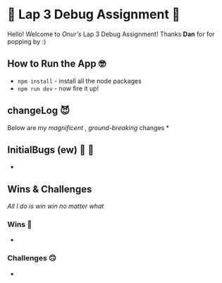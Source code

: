# :nauseated_face: Lap 3 Debug Assignment :vomiting_face:
Hello! Welcome to _Onur's_ Lap 3 Debug Assignment! Thanks **Dan** for for popping by :)

## How to Run the App 	:nerd_face:
* ```npm install``` - install all the node packages
* ```npm run dev``` - now fire it up! 

## changeLog 	:smiling_imp:
Below are my _magnificent_ , *ground-breaking* changes
* 

## InitialBugs (ew) :bug: :vomiting_face:
*  

## Wins & Challenges 
_All I do is win win no matter what_

### Wins :muscle:
*

### Challenges :upside_down_face:
*

